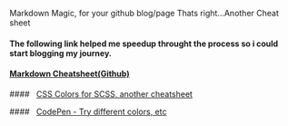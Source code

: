 Markdown Magic, for your github blog/page Thats right...Another Cheat sheet

#### The following link helped me speedup throught the process so i could start blogging my journey.

#### [Markdown Cheatsheet(Github)](https://github.com/adam-p/markdown-here/wiki/Markdown-Cheatsheet)

####   [CSS Colors for SCSS, another cheatsheet](https://www.w3schools.com/cssref/css_colors.asp)

####   [CodePen - Try different colors, etc](https://codepen.io/chriscoyier/pen/gfdDu)
